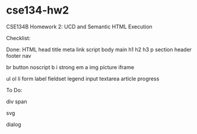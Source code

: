 # cse134-hw2
CSE134B Homework 2: UCD and Semantic HTML Execution

Checklist:

Done:
HTML
head
title
meta
link
script
body
main
h1
h2
h3
p
section
header
footer
nav

br
button
noscript
b
i
strong
em
a
img
picture
iframe

ul
ol
li
form
label
fieldset
legend
input
textarea
article
progress

To Do:

div
span

svg

dialog
